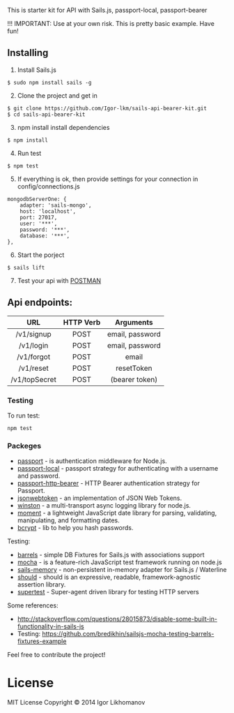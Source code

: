 This is starter kit for API with Sails.js, passport-local, passport-bearer

!!! IMPORTANT: Use at your own risk. This is pretty basic example. Have fun!

## Installing

1) Install Sails.js
```
$ sudo npm install sails -g
```

2) Clone the project and get in
```
$ git clone https://github.com/Igor-lkm/sails-api-bearer-kit.git
$ cd sails-api-bearer-kit
```

3) npm install install dependencies 
```
$ npm install
```

4) Run test
```
$ npm test
```

5) If everything is ok, then provide settings for your connection in config/connections.js
```
mongodbServerOne: {
    adapter: 'sails-mongo',
    host: 'localhost',
    port: 27017,
    user: '***',
    password: '***',
    database: '***',
},
```

6) Start the porject

```
$ sails lift
```

7) Test your api with [POSTMAN](https://www.getpostman.com)

## Api endpoints:

| URL           | HTTP Verb     |     Arguments    |
|:-------------:|:-------------:|:----------------:|
|/v1/signup     | POST          | email, password  |      
|/v1/login      | POST          | email, password  |
|/v1/forgot     | POST          | email            |
|/v1/reset      | POST          | resetToken       |
|/v1/topSecret  | POST          | (bearer token)   |

### Testing

To run test:
```
npm test
```

### Packeges
- [passport](https://github.com/jaredhanson/passport) - is authentication middleware for Node.js.
- [passport-local](https://github.com/jaredhanson/passport-local) - passport strategy for authenticating with a username and password.
- [passport-http-bearer](https://github.com/jaredhanson/passport-http-bearer) - HTTP Bearer authentication strategy for Passport.
- [jsonwebtoken](https://github.com/auth0/node-jsonwebtoken) - an implementation of JSON Web Tokens.
- [winston](https://github.com/winstonjs/winston) - a multi-transport async logging library for node.js. 
- [moment](https://github.com/moment/moment) - a lightweight JavaScript date library for parsing, validating, manipulating, and formatting dates.
- [bcrypt](https://github.com/ncb000gt/node.bcrypt.js) - lib to help you hash passwords.

Testing:
- [barrels](https://github.com/bredikhin/barrels) - simple DB Fixtures for Sails.js with associations support
- [mocha](https://github.com/mochajs/mocha) - is a feature-rich JavaScript test framework running on node.js 
- [sails-memory](https://github.com/balderdashy/sails-memory) - non-persistent in-memory adapter for Sails.js / Waterline
- [should](https://github.com/shouldjs/should.js) - should is an expressive, readable, framework-agnostic assertion library. 
- [supertest](https://github.com/visionmedia/supertest) - Super-agent driven library for testing HTTP servers

Some references:
- http://stackoverflow.com/questions/28015873/disable-some-built-in-functionality-in-sails-js
- Testing: https://github.com/bredikhin/sailsjs-mocha-testing-barrels-fixtures-example

Feel free to contribute the project!

# License

MIT License Copyright © 2014 Igor Likhomanov


